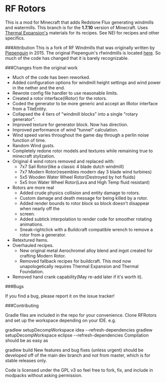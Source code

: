 RF Rotors
========

This is a mod for Minecraft that adds Redstone Flux generating windmills and watermills.
This branch is for the **1.7.10** version of Minecraft.  Uses [Thermal Expansion's](https://minecraft.curseforge.com/projects/thermalexpansion) materials for its recipes. See NEI for recipes and other specifics.

###Attribution
This is a fork of RF Windmills that was originally written by [Piepenguin](https://github.com/dbMansfield) in 2015.  The original Piepenguin's rfwindmills is located [here](  https://github.com/dbMansfield/rfwindmill).  So much of the code has changed that it is barely recognizable.

###Changes from the original work
- Much of the code has been reworked.
- Added configuration options for windmill height settings and wind power in the nether and the end.
- Rewrote config file handler to use reasonable limits.
- Created a rotor interface(IRotor) for the rotors.
- Coded the generator to be more generic and accept an IRotor interface from a TileEntity.
- Collapsed the 4 tiers of "windmill blocks" into a single "rotary generator".
- Improved texture for generator block.  Now has direction.
- Improved performance of wind "tunnel" calculation.
- Wind speed varies throughout the game day through a perlin noise function of time.
- Random Wind gusts.
- Completely redone rotor models and textures while remaining true to minecraft stylization.
- Original 4 wind rotors removed and replaced with:
	- 7x7 Sail Rotor(like a classic 4 blade dutch windmill)
	- 7x7 Modern Rotor(resembles modern day 3 blade wind turbines)
	- 5x5 Wooden Water Wheel Rotor(Destroyed by hot fluids)
	- 5x5 Iron Water Wheel Rotor(Lava and High Temp fluid resistant)
- Rotors are more real
	- Added crude physics collision and entity damage to rotors.
	- Custom damage and death message for being killed by a rotor.
	- Added render bounds to rotor block so block doesn't disappear when nearly off the 
	- screen.
	- Added subtick interpolation to render code for smoother rotating animations.
	- Sneak-rightclick with a Buildcraft compatible wrench to remove a rotor from a generator.
- Retextured Items.
- Overhauled recipes.
	- New original metal Aerochromel alloy blend and ingot created for crafting Modern Rotor.
	- Removed fallback recipes for buildcraft. This mod now unapologetically requires Thermal Expansion and Thermal Foundation.
- Removed hand crank capability(May re-add later if it's worth it).

###Bugs

If you find a bug, please report it on the issue tracker!

###Contributing

Gradle files are included in the repo for your convenience. Clone RFRotors and set up the workspace depending on your IDE. e.g.

gradlew setupDecompWorkspace idea --refresh-dependencies
gradlew setupDecompWorkspace eclipse --refresh-dependencies
Compilation should be as easy as

gradlew build
New features and bug fixes (unless urgent) should be developed off of the main dev branch and not from master, which is for stable releases only.

Code is licensed under the GPL v3 so feel free to fork, fix, and include in modpacks without asking permission.
